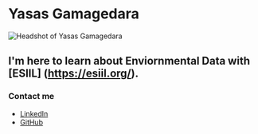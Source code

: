 # Yasas Gamagedara

![Headshot of Yasas Gamagedara](https://apsslab.abe.msstate.edu/wp-content/uploads/2024/12/Yasas_new-300x300.jpg)

## I'm here to learn about Enviornmental Data with [ESIIL] (https://esiil.org/).

### Contact me
* [LinkedIn](https://www.linkedin.com/in/kanthakeyasas/)
* [GitHub](https://github.com/kanthsaz)
